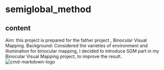 # semiglobal_method
## content
Aim: this project is prepared for the father project , Binocular Visual Mapping. 
Background: Considered the varieties of environment and illumination for binocular mapping, I decided to introduce SGM part in my Binocular Visual Mapping project, to improve the result.
![cmd-markdown-logo](https://www.zybuluo.com/static/img/logo.png)
